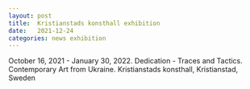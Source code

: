 ```yaml
---
layout: post
title:  Kristianstads konsthall exhibition
date:   2021-12-24
categories: news exhibition
---
```

October 16, 2021 - January 30, 2022.
Dedication - Traces and Tactics. Contemporary Art from Ukraine.
Kristianstads konsthall, Kristianstad, Sweden